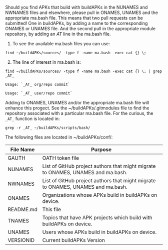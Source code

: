 Should you find APKs that build with buildAPKs in the NUNAMES and NWNAMES files and elsewhere, please pull in ONAMES, UNAMES and the appropriate ma.bash file.  This means that two pull requests can be submitted!  One in buildAPKs, by adding a name to the corresponding ONAMES or UNAMES file.  And the second pull in the appropriate module repository, by adding an _AT_ line in the ma.bash file. 

1) To see the available ma.bash files you can use: 
```
find ~/buildAPKs/sources/ -type f -name ma.bash -exec cat {} \;
```

2) The line of interest in ma.bash is: 
```
find ~/buildAPKs/sources/ -type f -name ma.bash -exec cat {} \; | grep _AT_
```

	Usage: `_AT_ org/repo commit`

	Usage: `_AT_ user/repo commit`


Adding to ONAMES, UNAMES and/or the appropriate ma.bash file will enhance this progect.  See the ~/buildAPKs/.gitmodules file to find the repository associated with a particular ma.bash file.  For the curious, the `_AT_` function is located in: 
```
grep -r _AT_ ~/buildAPKs/scripts/bash/
```


The following files are located in ~/buildAPKs/conf/:

| File Name | Purpose   |
| --------- | --------- |
| GAUTH     | OATH token file |
| NUNAMES   | List of GitHub project authors that might migrate to ONAMES, UNAMES and ma.bash. |
| NWNAMES   | List of GitHub project authors that might migrate to ONAMES, UNAMES and ma.bash. |
| ONAMES    | Organizations whose APKs build in buildAPKs on device. |
| README.md | This file |
| TNAMES    | Topics that have APK projects which build with buildAPKs on device. |
| UNAMES    | Users whose APKs build in buildAPKs on device. |
| VERSIONID | Current buildAPKs Version |
<!-- README.md EOF -->
